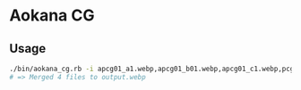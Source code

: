 # Aokana CG

## Usage

```bash
./bin/aokana_cg.rb -i apcg01_a1.webp,apcg01_b01.webp,apcg01_c1.webp,pcg01_d1.webp -o output.webp
# => Merged 4 files to output.webp
```